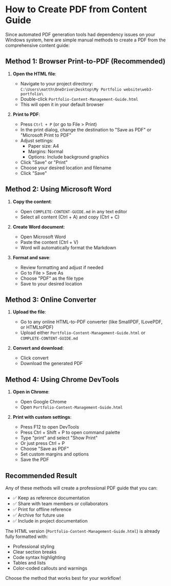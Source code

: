 # How to Create PDF from Content Guide

Since automated PDF generation tools had dependency issues on your Windows system, here are simple manual methods to create a PDF from the comprehensive content guide:

## Method 1: Browser Print-to-PDF (Recommended)

1. **Open the HTML file**:
   - Navigate to your project directory: `C:\Users\matth\OneDrive\Desktop\My Portfolio website\web3-portfolio\`
   - Double-click `Portfolio-Content-Management-Guide.html`
   - This will open it in your default browser

2. **Print to PDF**:
   - Press `Ctrl + P` (or go to File > Print)
   - In the print dialog, change the destination to "Save as PDF" or "Microsoft Print to PDF"
   - Adjust settings:
     - Paper size: A4
     - Margins: Normal
     - Options: Include background graphics
   - Click "Save" or "Print"
   - Choose your desired location and filename
   - Click "Save"

## Method 2: Using Microsoft Word

1. **Copy the content**:
   - Open `COMPLETE-CONTENT-GUIDE.md` in any text editor
   - Select all content (Ctrl + A) and copy (Ctrl + C)

2. **Create Word document**:
   - Open Microsoft Word
   - Paste the content (Ctrl + V)
   - Word will automatically format the Markdown

3. **Format and save**:
   - Review formatting and adjust if needed
   - Go to File > Save As
   - Choose "PDF" as the file type
   - Save to your desired location

## Method 3: Online Converter

1. **Upload the file**:
   - Go to any online HTML-to-PDF converter (like SmallPDF, ILovePDF, or HTMLtoPDF)
   - Upload either `Portfolio-Content-Management-Guide.html` or `COMPLETE-CONTENT-GUIDE.md`

2. **Convert and download**:
   - Click convert
   - Download the generated PDF

## Method 4: Using Chrome DevTools

1. **Open in Chrome**:
   - Open Google Chrome
   - Open `Portfolio-Content-Management-Guide.html`

2. **Print with custom settings**:
   - Press F12 to open DevTools
   - Press Ctrl + Shift + P to open command palette
   - Type "print" and select "Show Print"
   - Or just press Ctrl + P
   - Choose "Save as PDF"
   - Set custom margins and options
   - Save the PDF

## Recommended Result

Any of these methods will create a professional PDF guide that you can:
- ✅ Keep as reference documentation
- ✅ Share with team members or collaborators  
- ✅ Print for offline reference
- ✅ Archive for future use
- ✅ Include in project documentation

The HTML version (`Portfolio-Content-Management-Guide.html`) is already fully formatted with:
- Professional styling
- Clear section breaks
- Code syntax highlighting
- Tables and lists
- Color-coded callouts and warnings

Choose the method that works best for your workflow!